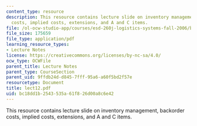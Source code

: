 ```yaml
---
content_type: resource
description: This resource contains lecture slide on inventory management, backorder
  costs, implied costs, extensions, and A and C items.
file: /ol-ocw-studio-app/courses/esd-260j-logistics-systems-fall-2006/bc18dd1b2543535a61f826d00a8c6e42_lect12.pdf
file_size: 175659
file_type: application/pdf
learning_resource_types:
- Lecture Notes
license: https://creativecommons.org/licenses/by-nc-sa/4.0/
ocw_type: OCWFile
parent_title: Lecture Notes
parent_type: CourseSection
parent_uid: 9ffdb24d-d845-7fff-95a6-a60f5bd2f57e
resourcetype: Document
title: lect12.pdf
uid: bc18dd1b-2543-535a-61f8-26d00a8c6e42
---
```

This resource contains lecture slide on inventory management, backorder costs, implied costs, extensions, and A and C items.